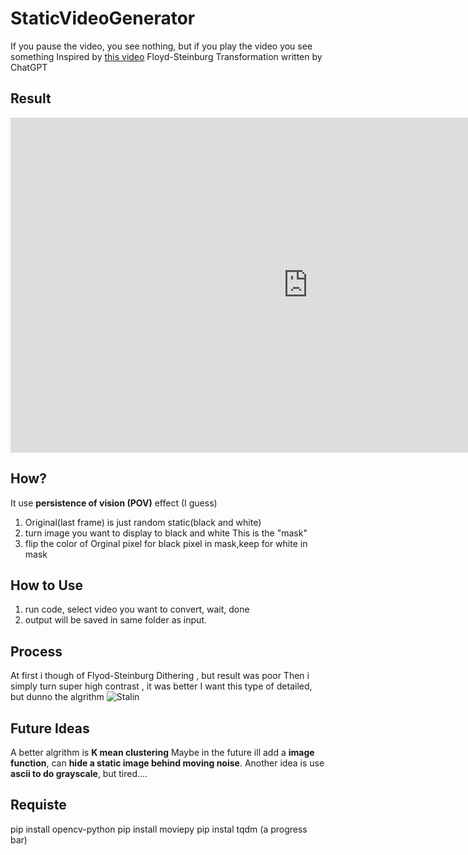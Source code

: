 # StaticVideoGenerator

If you pause the video, you see nothing, but if you play the video you see something
Inspired by [this video](https://www.youtube.com/watch?v=TdTMeNXCnTs)
Floyd-Steinburg Transformation written by ChatGPT

## Result

<iframe width="952" height="536" src="https://www.youtube.com/embed/UJDuP1R9A4Y" title="Yea, Just Some Random Noise" frameborder="0" allow="accelerometer; autoplay; clipboard-write; encrypted-media; gyroscope; picture-in-picture; web-share" referrerpolicy="strict-origin-when-cross-origin" allowfullscreen></iframe>

## How?

It use **persistence of vision (POV)** effect (I guess)

1. Original(last frame) is just random static(black and white)
1. turn image you want to display to black and white
This is the "mask"
1. flip the color of Orginal pixel for black pixel in mask,keep for white in mask

## How to Use

1. run code, select video you want to convert, wait, done
1. output will be saved in same folder as input.

## Process

At first i though of Flyod-Steinburg Dithering , but result was poor
Then i simply turn super high contrast , it was better
I want this type of detailed, but dunno the algrithm
![Stalin](https://i.pinimg.com/564x/be/16/b3/be16b32d9b18b01aca0ffe0bf2fcc84a.jpg)

## Future Ideas

A better algrithm is **K mean clustering**
Maybe in the future ill add a **image function**, can **hide a static image behind moving noise**.
Another idea is use **ascii to do grayscale**, but tired....
## Requiste

pip install opencv-python
pip install moviepy
pip instal tqdm (a progress bar)